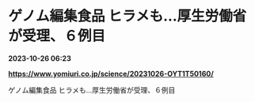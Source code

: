 # ゲノム編集食品 ヒラメも…厚生労働省が受理、６例目

**2023-10-26 06:23**

**https://www.yomiuri.co.jp/science/20231026-OYT1T50160/**

ゲノム編集食品 ヒラメも…厚生労働省が受理、６例目